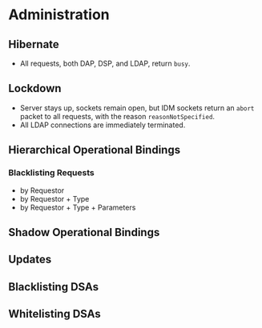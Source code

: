 # Administration

## Hibernate

- All requests, both DAP, DSP, and LDAP, return `busy`.

## Lockdown

- Server stays up, sockets remain open, but IDM sockets return an `abort`
  packet to all requests, with the reason `reasonNotSpecified`.
- All LDAP connections are immediately terminated.

## Hierarchical Operational Bindings

### Blacklisting Requests

- by Requestor
- by Requestor + Type
- by Requestor + Type + Parameters

## Shadow Operational Bindings

## Updates

## Blacklisting DSAs

## Whitelisting DSAs
